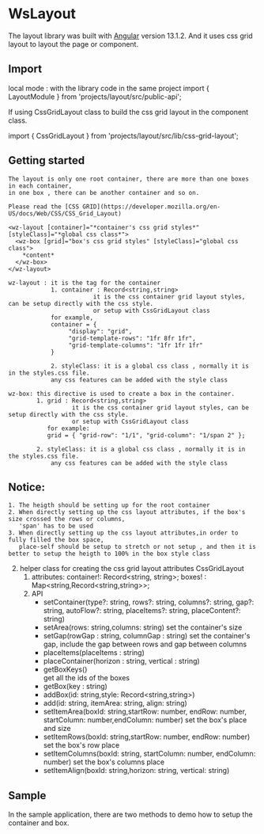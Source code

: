 # WsLayout

The layout library was built with [Angular](https://angular.io) version 13.1.2. 
And it uses css grid layout to layout the page or component. 

## Import
local mode : with the library code in the same project
import { LayoutModule } from 'projects/layout/src/public-api';

If using CssGridLayout class to build the css grid layout in the component class.
 
import { CssGridLayout } from 'projects/layout/src/lib/css-grid-layout';

## Getting started
    The layout is only one root container, there are more than one boxes in each container,
    in one box , there can be another container and so on.

    Please read the [CSS GRID](https://developer.mozilla.org/en-US/docs/Web/CSS/CSS_Grid_Layout)    

    <wz-layout [container]="*container's css grid styles*" [styleClass]="*global css class*">  
      <wz-box [grid]="box's css grid styles" [styleClass]="global css class">
        *content*
      </wz-box>
    </wz-layout>

    wz-layout : it is the tag for the container
                1. container : Record<string,string> 
                            it is the css container grid layout styles, can be setup directly with the css style.
                            or setup with CssGridLayout class  
                for example,
                container = {
                     "display": "grid",
                     "grid-template-rows": "1fr 8fr 1fr",
                     "grid-template-columns": "1fr 1fr 1fr"
                }
                
                2. styleClass: it is a global css class , normally it is in the styles.css file.
                any css features can be added with the style class  
       
    wz-box: this directive is used to create a box in the container. 
            1. grid : Record<string,string> 
                      it is the css container grid layout styles, can be setup directly with the css style.
                      or setup with CssGridLayout class  
               for example:
               grid = { "grid-row": "1/1", "grid-column": "1/span 2" };

            2. styleClass: it is a global css class , normally it is in the styles.css file.
                any css features can be added with the style class
         
 ## Notice:  
    1. The heigth should be setting up for the root container
    2. When directly setting up the css layout attributes, if the box's size crossed the rows or columns,
       'span' has to be used  
    3. When directly setting up the css layout attributes,in order to fully filled the box space,
       place-self should be setup to stretch or not setup , and then it is better to setup the heigth to 100% in the box style class
           

 2. helper class for creating the css grid layout attributes 
    CssGridLayout
    1. attributes:
       container!: Record<string, string>;
       boxes! : Map<string,Record<string,string>>;
    2. API
       - setContainer(type?: string,
                    rows?: string,
                    columns?: string,
                    gap?: string,
                    autoFlow?: string,
                    placeItems?: string,
                    placeContent?: string)
       - setArea(rows: string,columns: string)
         set the container's size  
       - setGap(rowGap : string, columnGap : string)
         set the container's gap, include the gap between rows and gap between columns
       - placeItems(placeItems : string) 
       - placeContainer(horizon : string, vertical : string)
       - getBoxKeys()    
         get all the ids of the boxes
       - getBox(key : string)
       - addBox(id: string,style: Record<string,string>)
       - add(id: string, itemArea: string, align: string) 
       - setItemArea(boxId: string,startRow: number, endRow: number, startColumn: number,endColumn: number)
         set the box's place and size
       - setItemRows(boxId: string,startRow: number, endRow: number)
         set the box's row place  
       - setItemColumns(boxId: string, startColumn: number, endColumn: number)
         set the box's columns place
       - setItemAlign(boxId: string,horizon: string, vertical: string)  

## Sample
   In the sample application, there are two methods to demo how to setup the container and box.
   